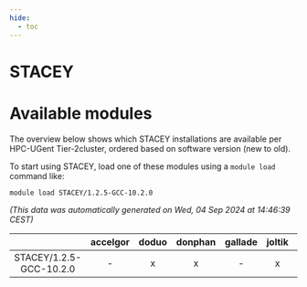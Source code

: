 ```yaml
---
hide:
  - toc
---
```


STACEY
======

# Available modules


The overview below shows which STACEY installations are available per HPC-UGent Tier-2cluster, ordered based on software version (new to old).

To start using STACEY, load one of these modules using a `module load` command like:

```shell
module load STACEY/1.2.5-GCC-10.2.0
```

*(This data was automatically generated on Wed, 04 Sep 2024 at 14:46:39 CEST)*  

| |accelgor|doduo|donphan|gallade|joltik|shinx|skitty|
| :---: | :---: | :---: | :---: | :---: | :---: | :---: | :---: |
|STACEY/1.2.5-GCC-10.2.0|-|x|x|-|x|-|-|
